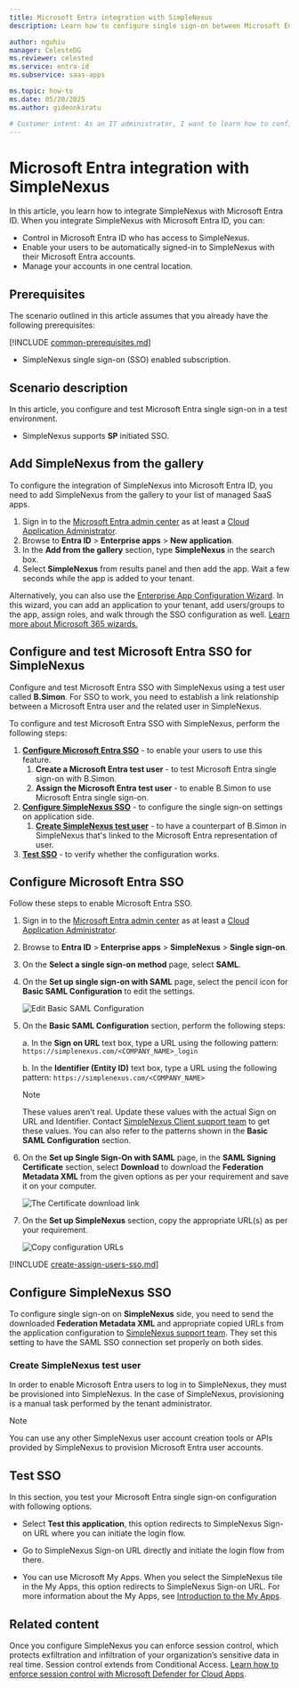 ```yaml
---
title: Microsoft Entra integration with SimpleNexus
description: Learn how to configure single sign-on between Microsoft Entra ID and SimpleNexus.

author: nguhiu
manager: CelesteDG
ms.reviewer: celested
ms.service: entra-id
ms.subservice: saas-apps

ms.topic: how-to
ms.date: 05/20/2025
ms.author: gideonkiratu

# Customer intent: As an IT administrator, I want to learn how to configure single sign-on between Microsoft Entra ID and SimpleNexus so that I can control who has access to SimpleNexus, enable automatic sign-in with Microsoft Entra accounts, and manage my accounts in one central location.
---
```

# Microsoft Entra integration with SimpleNexus

In this article,  you learn how to integrate SimpleNexus with Microsoft Entra ID. When you integrate SimpleNexus with Microsoft Entra ID, you can:

* Control in Microsoft Entra ID who has access to SimpleNexus.
* Enable your users to be automatically signed-in to SimpleNexus with their Microsoft Entra accounts.
* Manage your accounts in one central location.

## Prerequisites
The scenario outlined in this article assumes that you already have the following prerequisites:

[!INCLUDE [common-prerequisites.md](~/identity/saas-apps/includes/common-prerequisites.md)]
* SimpleNexus single sign-on (SSO) enabled subscription.

## Scenario description

In this article,  you configure and test Microsoft Entra single sign-on in a test environment.

* SimpleNexus supports **SP** initiated SSO.

## Add SimpleNexus from the gallery

To configure the integration of SimpleNexus into Microsoft Entra ID, you need to add SimpleNexus from the gallery to your list of managed SaaS apps.

1. Sign in to the [Microsoft Entra admin center](https://entra.microsoft.com) as at least a [Cloud Application Administrator](~/identity/role-based-access-control/permissions-reference.md#cloud-application-administrator).
1. Browse to **Entra ID** > **Enterprise apps** > **New application**.
1. In the **Add from the gallery** section, type **SimpleNexus** in the search box.
1. Select **SimpleNexus** from results panel and then add the app. Wait a few seconds while the app is added to your tenant.

 Alternatively, you can also use the [Enterprise App Configuration Wizard](https://portal.office.com/AdminPortal/home?Q=Docs#/azureadappintegration). In this wizard, you can add an application to your tenant, add users/groups to the app, assign roles, and walk through the SSO configuration as well. [Learn more about Microsoft 365 wizards.](/microsoft-365/admin/misc/azure-ad-setup-guides)

<a name='configure-and-test-azure-ad-sso-for-simplenexus'></a>

## Configure and test Microsoft Entra SSO for SimpleNexus

Configure and test Microsoft Entra SSO with SimpleNexus using a test user called **B.Simon**. For SSO to work, you need to establish a link relationship between a Microsoft Entra user and the related user in SimpleNexus.

To configure and test Microsoft Entra SSO with SimpleNexus, perform the following steps:

1. **[Configure Microsoft Entra SSO](#configure-azure-ad-sso)** - to enable your users to use this feature.
    1. **Create a Microsoft Entra test user** - to test Microsoft Entra single sign-on with B.Simon.
    1. **Assign the Microsoft Entra test user** - to enable B.Simon to use Microsoft Entra single sign-on.
1. **[Configure SimpleNexus SSO](#configure-simplenexus-sso)** - to configure the single sign-on settings on application side.
    1. **[Create SimpleNexus test user](#create-simplenexus-test-user)** - to have a counterpart of B.Simon in SimpleNexus that's linked to the Microsoft Entra representation of user.
1. **[Test SSO](#test-sso)** - to verify whether the configuration works.

<a name='configure-azure-ad-sso'></a>

## Configure Microsoft Entra SSO

Follow these steps to enable Microsoft Entra SSO.

1. Sign in to the [Microsoft Entra admin center](https://entra.microsoft.com) as at least a [Cloud Application Administrator](~/identity/role-based-access-control/permissions-reference.md#cloud-application-administrator).
1. Browse to **Entra ID** > **Enterprise apps** > **SimpleNexus** > **Single sign-on**.
1. On the **Select a single sign-on method** page, select **SAML**.
1. On the **Set up single sign-on with SAML** page, select the pencil icon for **Basic SAML Configuration** to edit the settings.

   ![Edit Basic SAML Configuration](common/edit-urls.png)

1. On the **Basic SAML Configuration** section, perform the following steps:

	a. In the **Sign on URL** text box, type a URL using the following pattern:
    `https://simplenexus.com/<COMPANY_NAME>_login`

    b. In the **Identifier (Entity ID)** text box, type a URL using the following pattern:
    `https://simplenexus.com/<COMPANY_NAME>`

	> [!NOTE]
	> These values aren't real. Update these values with the actual Sign on URL and Identifier. Contact [SimpleNexus Client support team](https://www.simplenexus.com/contact-us/) to get these values. You can also refer to the patterns shown in the **Basic SAML Configuration** section.

1. On the **Set up Single Sign-On with SAML** page, in the **SAML Signing Certificate** section, select **Download** to download the **Federation Metadata XML** from the given options as per your requirement and save it on your computer.

	![The Certificate download link](common/metadataxml.png)

6. On the **Set up SimpleNexus** section, copy the appropriate URL(s) as per your requirement.

	![Copy configuration URLs](common/copy-configuration-urls.png)

<a name='create-an-azure-ad-test-user'></a>

[!INCLUDE [create-assign-users-sso.md](~/identity/saas-apps/includes/create-assign-users-sso.md)]

## Configure SimpleNexus SSO

To configure single sign-on on **SimpleNexus** side, you need to send the downloaded **Federation Metadata XML** and appropriate copied URLs from the application configuration to [SimpleNexus support team](https://www.simplenexus.com/contact-us/). They set this setting to have the SAML SSO connection set properly on both sides.

### Create SimpleNexus test user

In order to enable Microsoft Entra users to log in to SimpleNexus, they must be provisioned into SimpleNexus. In the case of SimpleNexus, provisioning is a manual task performed by the tenant administrator.

> [!NOTE]
> You can use any other SimpleNexus user account creation tools or APIs provided by SimpleNexus to provision Microsoft Entra user accounts.

## Test SSO

In this section, you test your Microsoft Entra single sign-on configuration with following options. 

* Select **Test this application**, this option redirects to SimpleNexus Sign-on URL where you can initiate the login flow. 

* Go to SimpleNexus Sign-on URL directly and initiate the login flow from there.

* You can use Microsoft My Apps. When you select the SimpleNexus tile in the My Apps, this option redirects to SimpleNexus Sign-on URL. For more information about the My Apps, see [Introduction to the My Apps](https://support.microsoft.com/account-billing/sign-in-and-start-apps-from-the-my-apps-portal-2f3b1bae-0e5a-4a86-a33e-876fbd2a4510).

## Related content

Once you configure SimpleNexus you can enforce session control, which protects exfiltration and infiltration of your organization’s sensitive data in real time. Session control extends from Conditional Access. [Learn how to enforce session control with Microsoft Defender for Cloud Apps](/cloud-app-security/proxy-deployment-aad).
